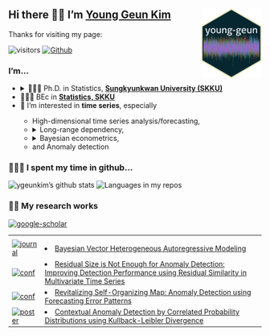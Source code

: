 
## Hi there 👋🏼 I’m [Young Geun Kim](https://ygeunkim.github.io) <a href='https://ygeunkim.github.io'><img src='man/images/ygeunlogo.png' align="right" height="139" /></a>

Thanks for visiting my page:

<!-- badges: start -->
![visitors](https://visitor-badge.laobi.icu/badge?page_id=ygeunkim.ygeunkim)
[![Github](https://img.shields.io/github/followers/ygeunkim?label=Follow&style=social)](https://github.com/ygeunkim)
<!-- badges: end -->

### I’m...

<ul>
<li>
<details>
<summary>
🧑🏼‍🎓 Ph.D. in Statistics,
<a href="https://www.skku.edu/eng/"><strong>Sungkyunkwan University
(SKKU)</strong></a>
</summary>
<ul>
<li>
Dissertation title: <em> Bayesian Modeling and Forecasting of High Dimensional Long Range Dependent Time Series </em>
</li>
<li>
Advisor: <a href="https://sites.google.com/view/crbaek">Changryong Baek</a>
</li>
</ul>
</details>
</li>
<li>
🧑🏼‍🎓 BEc in
<a href="https://stat.skku.edu/stat/index.do"><strong>Statistics, SKKU</strong></a>
</li>
<li>
🤔 I’m interested in <strong>time series</strong>, especially
</li>
<ul>
<li>
High-dimensional time series analysis/forecasting,
</li>
<li>
<details>
<summary>
Long-range dependency,
</summary>
<ul>
<li>
Vector heterogeneous autoregressive (VHAR) model
</li>
</ul>
</details>
</li>
<li>
<details>
<summary>
Bayesian econometrics,
</summary>
<ul>
<li>
Bayesian VAR/VHAR
</li>
</ul>
</details>
</li>
<li>
and Anomaly detection
</li>
</ul>
</ul>

### 🧑🏼‍💻 I spent my time in github…

![ygeunkim’s github
stats](https://github-readme-stats.vercel.app/api?username=ygeunkim&count_private=true&rank_icon=github&show_icons=true&hide_border=true&theme=solarized-dark)
![Languages in my
repos](https://github-readme-stats.vercel.app/api/top-langs/?username=ygeunkim&exclude_repo=ygeunkim.github.io,young-comment,young-giscuscomment,ygeunkim,ygeunkim-blogdown,young-blogdown&hide_border=true&langs_count=10&hide=TeX&theme=darcula&layout=compact&custom_title=Languages%20in%20my%20repos)

### ✍🏻 My research works

[![google-scholar](https://img.shields.io/badge/Google%20Scholar-Click-success?logo=google%20scholar&logoColor=4285F4&style=social)](https://scholar.google.com/citations?user=q-NdjAoAAAAJ&hl=en&authuser=3)

<table>
  <tr><th></th><th></th></tr>
  <!-- JOURNAL:START --><tr><td><a href='https://ygeunkim.github.io/publication/#2'><img src='https://img.shields.io/badge/Journal%20article-yellow.svg' alt='journal'></a></td><td><li><a href=https://ygeunkim.github.io/publication/bvhar/>Bayesian Vector Heterogeneous Autoregressive Modeling</a></li></td></tr><!-- JOURNAL:END -->
  
  <!-- CONF:START --><tr><td><a href='https://ygeunkim.github.io/publication/#1'><img src='https://img.shields.io/badge/Conference%20paper-lightblue.svg' alt='conf'></a></td><td><li><a href=https://ygeunkim.github.io/publication/nndsac/>Residual Size is Not Enough for Anomaly Detection: Improving Detection Performance using Residual Similarity in Multivariate Time Series</a></li></td></tr><tr><td><a href='https://ygeunkim.github.io/publication/#1'><img src='https://img.shields.io/badge/Conference%20paper-lightblue.svg' alt='conf'></a></td><td><li><a href=https://ygeunkim.github.io/publication/somifip/>Revitalizing Self-Organizing Map: Anomaly Detection using Forecasting Error Patterns</a></li></td></tr><!-- CONF:END -->
  
  <!-- POSTER:START --><tr><td><a href='https://ygeunkim.github.io/publication/#0'><img src='https://img.shields.io/badge/Workshop%20%26%20poster-grey.svg' alt='poster'></a></td><td><li><a href=https://ygeunkim.github.io/publication/kl_poster/>Contextual Anomaly Detection by Correlated Probability Distributions using Kullback-Leibler Divergence</a></li></td></tr><!-- POSTER:END -->
  
  <!-- PATENT:START -->
  <!-- PATENT:END -->
</table>
